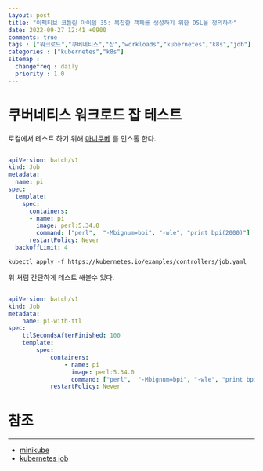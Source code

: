 ```yaml
---
layout: post
title: "이펙티브 코틀린 아이템 35: 복잡한 객체를 생성하기 위한 DSL을 정의하라"
date: 2022-09-27 12:41 +0900
comments: true
tags : ["워크로드","쿠버네티스","잡","workloads","kubernetes","k8s","job"]
categories : ["kubernetes","k8s"]
sitemap :
  changefreq : daily
  priority : 1.0
---
```


# 쿠버네티스 워크로드 잡 테스트

로컬에서 테스트 하기 위해 [마니쿠베](https://minikube.sigs.k8s.io/docs/start/) 를 인스톨 한다.

```yaml

apiVersion: batch/v1
kind: Job
metadata:
  name: pi
spec:
  template:
    spec:
      containers:
      - name: pi
        image: perl:5.34.0
        command: ["perl",  "-Mbignum=bpi", "-wle", "print bpi(2000)"]
      restartPolicy: Never
  backoffLimit: 4

```

```shell
kubectl apply -f https://kubernetes.io/examples/controllers/job.yaml
```

위 처럼 간단하게 테스트 해볼수 있다.

```yaml

apiVersion: batch/v1
kind: Job
metadata:
    name: pi-with-ttl
spec:
    ttlSecondsAfterFinished: 100
    template:
        spec:
            containers:
                - name: pi
                  image: perl:5.34.0
                  command: ["perl",  "-Mbignum=bpi", "-wle", "print bpi(2000)"]
            restartPolicy: Never


```

# 참조

-----
* [minikube](https://minikube.sigs.k8s.io/docs/start/)
* [kubernetes job](https://kubernetes.io/ko/docs/concepts/workloads/controllers/job/)
